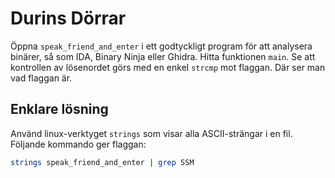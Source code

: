 # Durins Dörrar

Öppna `speak_friend_and_enter` i ett godtyckligt program för att analysera binärer, så som IDA, Binary Ninja eller Ghidra. Hitta funktionen `main`. Se att kontrollen av lösenordet görs med en enkel `strcmp` mot flaggan. Där ser man vad flaggan är.

## Enklare lösning

Använd linux-verktyget `strings` som visar alla ASCII-strängar i en fil. Följande kommando ger flaggan:

```sh
strings speak_friend_and_enter | grep SSM 
```
